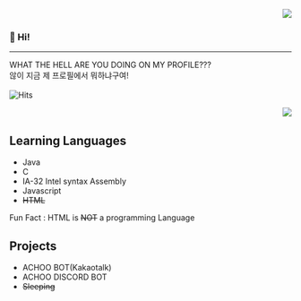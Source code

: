 <img align="right" src="https://github-readme-stats.vercel.app/api?username=williameom5678&show_icons=true&count_private=true&include_all_commits=true" /><br>

### 👋 Hi!

-----

WHAT THE HELL ARE YOU DOING ON MY PROFILE???<br>
않이 지금 제 프로필에서 뭐하냐구여!<br><br>![Hits](https://hits.seeyoufarm.com/api/count/incr/badge.svg?url=https%3A%2F%2Fgithub.com%2Fwilliameom5678%2Fwilliameom5678&count_bg=%2379C83D&title_bg=%23555555&icon=&icon_color=%23E7E7E7&title=hits&edge_flat=false)
<!--![Top Langs](https://github-readme-stats.vercel.app/api/top-langs/?username=williameom5678&layout=compact)-->
<img align="right" src="https://github-readme-stats.vercel.app/api/top-langs/?username=williameom5678&layout=compact" /><br>

## Learning Languages

- Java
- C
- IA-32 Intel syntax Assembly
- Javascript
- ~~HTML~~

Fun Fact : HTML is ~~NOT~~ a programming Language

## Projects

- ACHOO BOT(Kakaotalk)
- ACHOO DISCORD BOT
- ~~Sleeping~~
<!--
**williameom5678/williameom5678** is a ✨ _special_ ✨ repository because its `README.md` (this file) appears on your GitHub profile.

Here are some ideas to get you started:

- 🔭 I’m currently working on ...
- 🌱 I’m currently learning ...
- 👯 I’m looking to collaborate on ...
- 🤔 I’m looking for help with ...
- 💬 Ask me about ...
- 📫 How to reach me: ...
- 😄 Pronouns: ...
- ⚡ Fun fact: ...
-->
